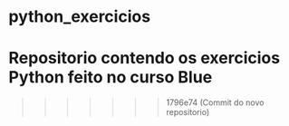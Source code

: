 
# python_exercicios
# Repositorio contendo os exercicios Python feito no curso Blue
>>>>>>> 1796e74 (Commit do novo repositorio)
